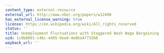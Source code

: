 ```yaml
---
content_type: external-resource
external_url: http://www.nber.org/papers/w12498
has_external_license_warning: true
license: https://en.wikipedia.org/wiki/All_rights_reserved
status: ''
title: Unemployment Fluctuations with Staggered Nash Wage Bargaining
uid: 1c0b8091-c46c-4495-9eed-4e0ba4773260
wayback_url: ''
---
```


